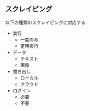 ## スクレイピング

以下の種類のスクレイピングに対応する

- 実行
  - 一度のみ
  - 定時実行
- データ
  - テキスト
  - 画像
- 書き出し
  - ローカル
  - クラウド
- ログイン
  - 必要
  - 不要
